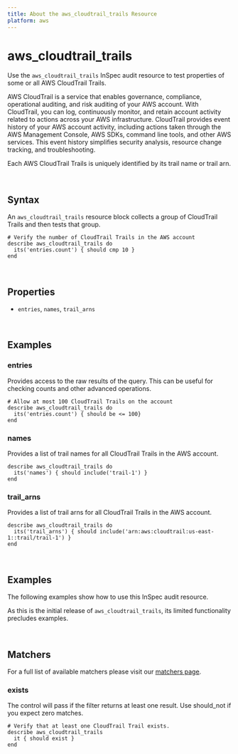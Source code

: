 ```yaml
---
title: About the aws_cloudtrail_trails Resource
platform: aws
---
```


# aws_cloudtrail_trails

Use the `aws_cloudtrail_trails` InSpec audit resource to test properties of some or all AWS CloudTrail Trails.

AWS CloudTrail is a service that enables governance, compliance, operational auditing, and risk auditing of your AWS account. With CloudTrail, you can log, continuously monitor, and retain account activity related to actions across your AWS infrastructure. CloudTrail provides event history of your AWS account activity, including actions taken through the AWS Management Console, AWS SDKs, command line tools, and other AWS services. This event history simplifies security analysis, resource change tracking, and troubleshooting.

Each AWS CloudTrail Trails is uniquely identified by its trail name or trail arn.

<br>

## Syntax

An `aws_cloudtrail_trails` resource block collects a group of CloudTrail Trails and then tests that group.

    # Verify the number of CloudTrail Trails in the AWS account
    describe aws_cloudtrail_trails do
      its('entries.count') { should cmp 10 }
    end

<br>

## Properties
* `entries`, `names`, `trail_arns`

<br>

## Examples

### entries

Provides access to the raw results of the query.  This can be useful for checking counts and other advanced operations.

    # Allow at most 100 CloudTrail Trails on the account
    describe aws_cloudtrail_trails do
      its('entries.count') { should be <= 100}
    end

### names

Provides a list of trail names for all CloudTrail Trails in the AWS account.

    describe aws_cloudtrail_trails do
      its('names') { should include('trail-1') }
    end

### trail_arns

Provides a list of trail arns for all CloudTrail Trails in the AWS account.

    describe aws_cloudtrail_trails do
      its('trail_arns') { should include('arn:aws:cloudtrail:us-east-1::trail/trail-1') }
    end

<br>

## Examples

The following examples show how to use this InSpec audit resource.

As this is the initial release of `aws_cloudtrail_trails`, its limited functionality precludes examples.

<br>

## Matchers

For a full list of available matchers please visit our [matchers page](https://www.inspec.io/docs/reference/matchers/).

### exists

The control will pass if the filter returns at least one result. Use should_not if you expect zero matches.

    # Verify that at least one CloudTrail Trail exists.
    describe aws_cloudtrail_trails
      it { should exist }
    end   

